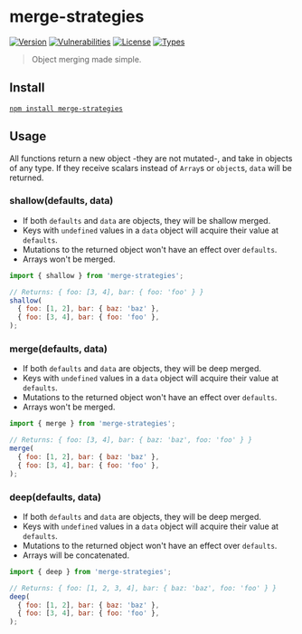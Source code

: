 # merge-strategies

[![Version](https://img.shields.io/npm/v/merge-strategies.svg)](https://www.npmjs.com/package/merge-strategies)
[![Vulnerabilities](https://img.shields.io/snyk/vulnerabilities/npm/merge-strategies.svg)](https://snyk.io/test/npm/merge-strategies)
[![License](https://img.shields.io/github/license/rafamel/utils.svg)](https://github.com/rafamel/merge-strategies/blob/master/LICENSE)
[![Types](https://img.shields.io/npm/types/merge-strategies.svg)](https://www.npmjs.com/package/merge-strategies)

> Object merging made simple.

## Install

[`npm install merge-strategies`](https://www.npmjs.com/package/merge-strategies)

## Usage

All functions return a new object -they are not mutated-, and take in objects of any type. If they receive scalars instead of `Array`s or `object`s, `data` will be returned.

### shallow(defaults, data)

* If both `defaults` and `data` are objects, they will be shallow merged.
* Keys with `undefined` values in a `data` object will acquire their value at `defaults`.
* Mutations to the returned object won't have an effect over `defaults`.
* Arrays won't be merged.

```javascript
import { shallow } from 'merge-strategies';

// Returns: { foo: [3, 4], bar: { foo: 'foo' } }
shallow(
  { foo: [1, 2], bar: { baz: 'baz' },
  { foo: [3, 4], bar: { foo: 'foo' },
);
```

### merge(defaults, data)

* If both `defaults` and `data` are objects, they will be deep merged.
* Keys with `undefined` values in a `data` object will acquire their value at `defaults`.
* Mutations to the returned object won't have an effect over `defaults`.
* Arrays won't be merged.

```javascript
import { merge } from 'merge-strategies';

// Returns: { foo: [3, 4], bar: { baz: 'baz', foo: 'foo' } }
merge(
  { foo: [1, 2], bar: { baz: 'baz' },
  { foo: [3, 4], bar: { foo: 'foo' },
);
```

### deep(defaults, data)

* If both `defaults` and `data` are objects, they will be deep merged.
* Keys with `undefined` values in a `data` object will acquire their value at `defaults`.
* Mutations to the returned object won't have an effect over `defaults`.
* Arrays will be concatenated.

```javascript
import { deep } from 'merge-strategies';

// Returns: { foo: [1, 2, 3, 4], bar: { baz: 'baz', foo: 'foo' } }
deep(
  { foo: [1, 2], bar: { baz: 'baz' },
  { foo: [3, 4], bar: { foo: 'foo' },
);
```
